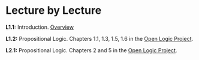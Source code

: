 # Lecture by Lecture

**L1.1:** Introduction. [Overview](overview.md)

**L1.2:** Propositional Logic. Chapters 1.1, 1.3, 1.5, 1.6 in the [Open Logic Project](https://builds.openlogicproject.org/content/propositional-logic/propositional-logic.pdf).

**L2.1:** Propositional Logic. Chapters 2 and 5 in the [Open Logic Project](https://builds.openlogicproject.org/content/propositional-logic/propositional-logic.pdf).
